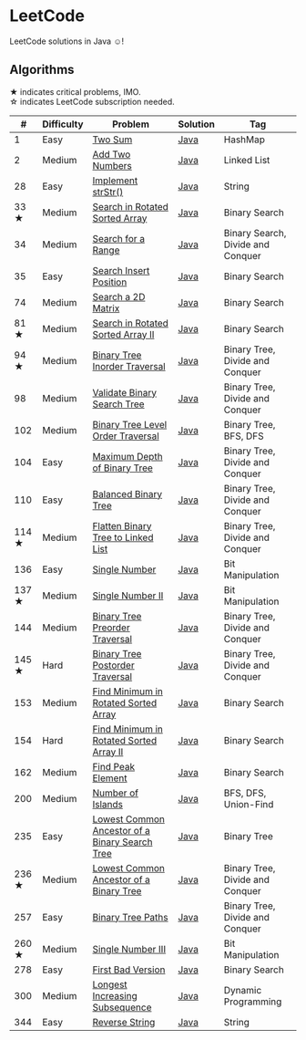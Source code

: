 # LeetCode

LeetCode solutions in Java ☺!

## Algorithms

★ indicates critical problems, IMO.  
☆ indicates LeetCode subscription needed.

|#|Difficulty|Problem|Solution|Tag| 
|-|----------|-------|--------|---|
|1|Easy|[Two Sum](https://leetcode.com/problems/two-sum/)|[Java](./problems/algorithms/TwoSum.java)|HashMap|
|2|Medium|[Add Two Numbers](https://leetcode.com/problems/add-two-numbers/)|[Java](./problems/algorithms/AddTwoNumbers.java)|Linked List|
|28|Easy|[Implement strStr()](https://leetcode.com/problems/implement-strstr/)|[Java](./problems/algorithms/ImplementStrStr.java)|String|
|33 ★|Medium|[Search in Rotated Sorted Array](https://leetcode.com/problems/search-in-rotated-sorted-array/)|[Java](./problems/algorithms/SearchInRotatedSortedArray.java)|Binary Search|
|34|Medium|[Search for a Range](https://leetcode.com/problems/search-for-a-range/)|[Java](./problems/algorithms/SearchForARange.java)|Binary Search, Divide and Conquer|
|35|Easy|[Search Insert Position](https://leetcode.com/problems/search-insert-position/)|[Java](./problems/algorithms/SearchInsertPosition.java)|Binary Search|
|74|Medium|[Search a 2D Matrix](https://leetcode.com/problems/search-a-2d-matrix/)|[Java](./problems/algorithms/SearchA2DMatrix.java)|Binary Search|
|81 ★|Medium|[Search in Rotated Sorted Array II](https://leetcode.com/problems/search-in-rotated-sorted-array-ii/)|[Java](./problems/algorithms/SearchInRotatedSortedArrayII.java)|Binary Search|
|94 ★|Medium|[Binary Tree Inorder Traversal](https://leetcode.com/problems/binary-tree-inorder-traversal/)|[Java](./problems/algorithms/BinaryTreeInorderTraversal.java)|Binary Tree, Divide and Conquer|
|98|Medium|[Validate Binary Search Tree](https://leetcode.com/problems/validate-binary-search-tree/)|[Java](./problems/algorithms/ValidateBinarySearchTree.java)|Binary Tree, Divide and Conquer|
|102|Medium|[Binary Tree Level Order Traversal](https://leetcode.com/problems/binary-tree-level-order-traversal/)|[Java](./problems/algorithms/BinaryTreeLevelOrderTraversal.java)|Binary Tree, BFS, DFS|
|104|Easy|[Maximum Depth of Binary Tree](https://leetcode.com/problems/maximum-depth-of-binary-tree/)|[Java](./problems/algorithms/MaximumDepthOfBinaryTree.java)|Binary Tree, Divide and Conquer|
|110|Easy|[Balanced Binary Tree](https://leetcode.com/problems/balanced-binary-tree/)|[Java](./problems/algorithms/BalancedBinaryTree.java)|Binary Tree, Divide and Conquer|
|114 ★|Medium|[Flatten Binary Tree to Linked List](https://leetcode.com/problems/flatten-binary-tree-to-linked-list/)|[Java](./problems/algorithms/FlattenBinaryTreeToLinkedList.java)|Binary Tree, Divide and Conquer|
|136|Easy|[Single Number](https://leetcode.com/problems/single-number/)|[Java](./problems/algorithms/SingleNumber.java)|Bit Manipulation|
|137 ★|Medium|[Single Number II](https://leetcode.com/problems/single-number-ii/)|[Java](./problems/algorithms/SingleNumberII.java)|Bit Manipulation|
|144|Medium|[Binary Tree Preorder Traversal](https://leetcode.com/problems/binary-tree-preorder-traversal/)|[Java](./problems/algorithms/BinaryTreePreorderTraversal.java)|Binary Tree, Divide and Conquer|
|145 ★|Hard|[Binary Tree Postorder Traversal](https://leetcode.com/problems/binary-tree-postorder-traversal/)|[Java](./problems/algorithms/BinaryTreePostorderTraversal.java)|Binary Tree, Divide and Conquer|
|153|Medium|[Find Minimum in Rotated Sorted Array](https://leetcode.com/problems/find-minimum-in-rotated-sorted-array/)|[Java](./problems/algorithms/FindMinimumInRotatedSortedArray.java)|Binary Search|
|154|Hard|[Find Minimum in Rotated Sorted Array II](https://leetcode.com/problems/find-minimum-in-rotated-sorted-array-ii/)|[Java](./problems/algorithms/FindMinimumInRotatedSortedArrayII.java)|Binary Search|
|162|Medium|[Find Peak Element](https://leetcode.com/problems/find-peak-element/)|[Java](./problems/algorithms/FindPeakElement.java)|Binary Search|
|200|Medium|[Number of Islands](https://leetcode.com/problems/number-of-islands/)|[Java](./problems/algorithms/NumberOfIslands.java)|BFS, DFS, Union-Find|
|235|Easy|[Lowest Common Ancestor of a Binary Search Tree](https://leetcode.com/problems/lowest-common-ancestor-of-a-binary-search-tree/)|[Java](./problems/algorithms/LowestCommonAncestorOfABinarySearchTree.java)|Binary Tree|
|236 ★|Medium|[Lowest Common Ancestor of a Binary Tree](https://leetcode.com/problems/lowest-common-ancestor-of-a-binary-tree/)|[Java](./problems/algorithms/LowestCommonAncestorOfABinaryTree.java)|Binary Tree, Divide and Conquer|
|257|Easy|[Binary Tree Paths](https://leetcode.com/problems/binary-tree-paths/)|[Java](./problems/algorithms/BinaryTreePaths.java)|Binary Tree, Divide and Conquer|
|260 ★|Medium|[Single Number III](https://leetcode.com/problems/single-number-iii/)|[Java](./problems/algorithms/SingleNumberIII.java)|Bit Manipulation|
|278|Easy|[First Bad Version](https://leetcode.com/problems/first-bad-version/)|[Java](./problems/algorithms/FirstBadVersion.java)|Binary Search|
|300|Medium|[Longest Increasing Subsequence](https://leetcode.com/problems/longest-increasing-subsequence/)|[Java](./problems/algorithms/LongestIncreasingSubsequence.java)|Dynamic Programming|
|344|Easy|[Reverse String](https://leetcode.com/problems/reverse-string/)|[Java](./problems/algorithms/ReverseString.java)|String|
